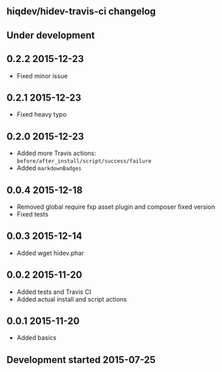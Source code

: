 hiqdev/hidev-travis-ci changelog
--------------------------------

## Under development


## 0.2.2 2015-12-23

- Fixed minor issue

## 0.2.1 2015-12-23

- Fixed heavy typo

## 0.2.0 2015-12-23

- Added more Travis actions: `before/after_install/script/success/failure`
- Added `markdownBadges`

## 0.0.4 2015-12-18

- Removed global require fxp asset plugin and composer fixed version
- Fixed tests

## 0.0.3 2015-12-14

- Added wget hidev.phar

## 0.0.2 2015-11-20

- Added tests and Travis CI
- Added actual install and script actions

## 0.0.1 2015-11-20

- Added basics

## Development started 2015-07-25

